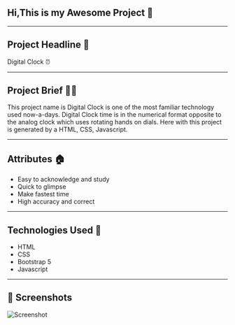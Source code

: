## Hi,This is my Awesome Project 🚀
---
## Project Headline 🌸
Digital Clock ⏰

---
## Project Brief ✍🏻
This project name is Digital Clock is one of the most familiar technology used now-a-days. Digital Clock time is in the numerical format opposite to the analog clock which uses rotating hands on dials.
Here with this project is generated by a HTML, CSS, Javascript.

---

## Attributes 🏠
- Easy to acknowledge and study
- Quick to glimpse
- Make fastest time
- High accuracy and correct

---

## Technologies Used 📌
- HTML 
- CSS
- Bootstrap 5
- Javascript
---
## 📸 Screenshots

![Screenshot](./Image/Screenshot.png)


